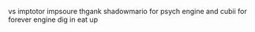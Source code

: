 vs imptotor
impsoure
thgank shadowmario for psych engine and cubii for forever engine
dig in
eat up
